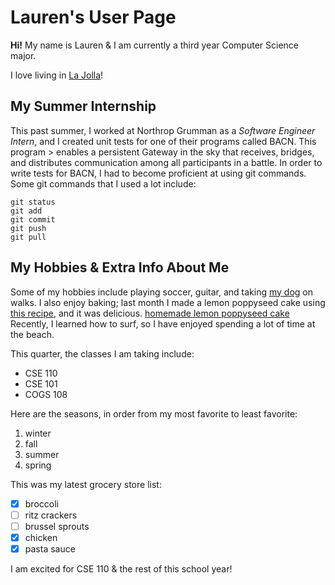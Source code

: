 # Lauren's User Page

**Hi!** My name is Lauren & I am currently a third year Computer Science major. 

I love living in [La Jolla](IMG_0284.jpg)!

## My Summer Internship
This past summer, I worked at Northrop Grumman as a *Software Engineer Intern*, and I created unit tests for one of their programs called BACN. This program > enables a persistent Gateway in the sky that receives, bridges, and distributes communication among all participants in a battle. In order to write tests for BACN, I had to become proficient at using git commands. Some git commands that I used a lot include:
```
git status
git add
git commit
git push
git pull
```
## My Hobbies & Extra Info About Me
Some of my hobbies include playing soccer, guitar, and taking [my dog](IMG_4572.jpg) on walks. I also enjoy baking; last month I made a lemon poppyseed cake using [this recipe](https://thecakeblog.com/2018/02/lemon-poppyseed-cake.html), and it was delicious. [homemade lemon poppyseed cake](SIX_E3126632-F1DC-468B-9D3A-0A5C2A933A6B.jpg) Recently, I learned how to surf, so I have enjoyed spending a lot of time at the beach.

This quarter, the classes I am taking include:
- CSE 110
- CSE 101
- COGS 108

Here are the seasons, in order from my most favorite to least favorite:
1. winter
2. fall
3. summer
4. spring

This was my latest grocery store list:
- [x] broccoli
- [ ] ritz crackers
- [ ] brussel sprouts
- [x] chicken
- [x] pasta sauce

I am excited for CSE 110 & the rest of this school year!
